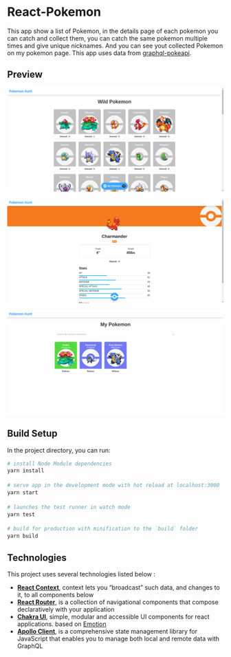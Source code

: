 # React-Pokemon

This app show a list of Pokemon, in the details page of each pokemon you can catch and collect them, you can catch the same pokemon multiple times and give unique nicknames. And you can see yout collected Pokemon on my pokemon page. This app uses data from [graphql-pokeapi](https://github.com/mazipan/graphql-pokeapi).

## Preview
![page1](./Preview1.png)

![page2](./Preview2.png)  

![page3](./Preview3.png)

## Build Setup
In the project directory, you can run:

``` bash
# install Node Module dependencies
yarn install

# serve app in the development mode with hot reload at localhost:3000
yarn start

# launches the test runner in watch mode 
yarn test

# build for production with minification to the `build` folder
yarn build
```

## Technologies
This project uses several technologies listed below :

- **[React Context](https://reactjs.org/docs/context.html)**, context lets you “broadcast” such data, and changes to it, to all components below
- **[React Router](https://reactrouter.com/)**, is a collection of navigational components that compose declaratively with your application
- **[Chakra UI](https://chakra-ui.com/)**, simple, modular and accessible UI components for react applications. based on [Emotion](https://emotion.sh/docs/introduction)
- **[Apollo Client](https://chakra-ui.com/)**, is a comprehensive state management library for JavaScript that enables you to manage both local and remote data with GraphQL
